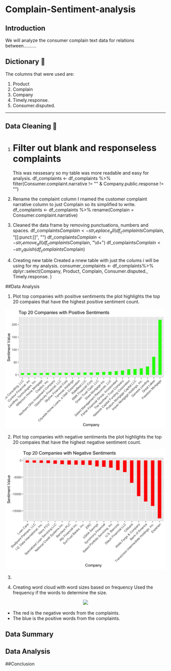 # Complain-Sentiment-analysis

## Introduction
We will analyze the consumer complain text data for relations between.......... <br>

## Dictionary 📖
The columns that were used are: 
1. Product
2. Complain
3. Company
4. Timely.response.
5. Consumer.disputed.
   
---
## Data Cleaning 🧹
1. # Filter out blank and responseless complaints
   This was nessesary so my table was more readable and easy for analysis.
   df_complaints <- df_complaints %>%
  filter(Consumer.complaint.narrative != "" & Company.public.response != "")

2. Rename the complaint column
   I rnamed the customer complaint narrative column to just Complain so its simplified to write.
   df_complaints <- df_complaints %>%
  rename(Complain = Consumer.complaint.narrative)

3. Cleaned the data frame by removing punctuations, numbers and spaces.
   df_complaints$Complain <- str_replace_all(df_complaints$Complain, "[[:punct:]]", "")
   df_complaints$Complain <- str_remove_all(df_complaints$Complain, "\\d+")
   df_complaints$Complain <- str_squish(df_complaints$Complain)

4. Creating new table
   Created a nnew table with just the colums i will be using for my analysis.
   consumer_complaints <- df_complaints%>%
     dplyr::select(Company, Product, Complain, Consumer.disputed., Timely.response. )

##Data Analysis
1. Plot top companies with positive sentiments
   the plot highlights the top 20 compaies that have the highest positive sentiment count.
<div align = "center">
<img src = "Images/Positive sentiment companies.png" width = "700")>
</div>

2. Plot top companies with negative sentiments
   the plot highlights the top 20 compaies that have the highest negative sentiment count.
<div align = "center">
<img src = "Images/negative complaint companies.png" width = "700")>
</div>

3. 


4. Creating word cloud with word sizes based on frequency
   Used the frequency if the words to determine the size. 
<div align = "center">
<img src = "Images/Wordcloud.pngg" width = "700")>
</div>

- The red is the negative words from the complaints.
- The blue is the positive words from the complaints.


## Data Summary



## Data Analysis



##Conclusion
